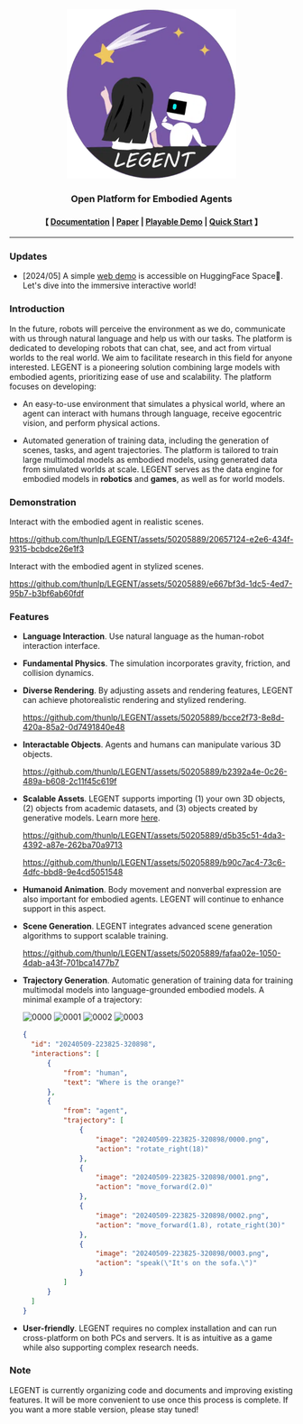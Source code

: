 <div align="center"><img src="misc/LEGENT-logo.webp" alt="LEGENT" width="300" height="300"/></div>
    
<h3 align="center">
    <p>Open Platform for Embodied Agents</p>
</h3>

<h4 align="center">
    <p>
    【
        <!-- <a href="https://github.com/thunlp/LEGENT/blob/main/docs/README.md">Documentation</a> | -->
        <a href="https://docs.legent.ai/">Documentation</a> |
        <a href="https://arxiv.org/pdf/2404.18243">Paper</a> |
        <a href="https://huggingface.co/spaces/LEGENT/LEGENT-basic-demo-Alpha">Playable Demo</a> |
        <a href="https://docs.legent.ai/blog/introduction">Quick Start</a>
    】
    </p>
</h4>

---

### Updates

* [2024/05] A simple [web demo](https://huggingface.co/spaces/LEGENT/LEGENT-basic-demo-Alpha) is accessible on HuggingFace Space🤗.
Let's dive into the immersive interactive world!

### Introduction

In the future, robots will perceive the environment as we do, communicate with us through natural language and help us with our tasks. The platform is dedicated to developing robots that can chat, see, and act from virtual worlds to the real world.
We aim to facilitate research in this field for anyone interested. LEGENT is a pioneering solution combining large models with embodied agents, prioritizing ease of use and scalability. The platform focuses on developing:

* An easy-to-use environment that simulates a physical world, where an agent can interact with humans through language, receive egocentric vision, and perform physical actions.

* Automated generation of training data, including the generation of scenes, tasks, and agent trajectories. The platform is tailored to train large multimodal models as embodied models, using generated data from simulated worlds at scale. LEGENT serves as the data engine for embodied models in **robotics** and **games**, as well as for world models.

### Demonstration

Interact with the embodied agent in realistic scenes.


<https://github.com/thunlp/LEGENT/assets/50205889/20657124-e2e6-434f-9315-bcbdce26e1f3>


Interact with the embodied agent in stylized scenes.


<https://github.com/thunlp/LEGENT/assets/50205889/e667bf3d-1dc5-4ed7-95b7-b3bf6ab60fdf>



### Features

* **Language Interaction**. Use natural language as the human-robot interaction interface.


* **Fundamental Physics**. The simulation incorporates gravity, friction, and collision dynamics.

* **Diverse Rendering**. By adjusting assets and rendering features, LEGENT can achieve photorealistic rendering and stylized rendering.

  <https://github.com/thunlp/LEGENT/assets/50205889/bcce2f73-8e8d-420a-85a2-0d7491840e48>



* **Interactable Objects**. Agents and humans can manipulate various 3D objects.

  <https://github.com/thunlp/LEGENT/assets/50205889/b2392a4e-0c26-489a-b608-2c11f45c619f>
  
* **Scalable Assets**. LEGENT supports importing (1) your own 3D objects, (2) objects from academic datasets, and (3) objects created by generative models. Learn more [here](https://docs.legent.ai/documentation/data/object_assets/).

  <https://github.com/thunlp/LEGENT/assets/50205889/d5b35c51-4da3-4392-a87e-262ba70a9713>

  <https://github.com/thunlp/LEGENT/assets/50205889/b90c7ac4-73c6-4dfc-bbd8-9e4cd5051548>

* **Humanoid Animation**. Body movement and nonverbal expression are also important for embodied agents. LEGENT will continue to enhance support in this aspect.


* **Scene Generation**. LEGENT integrates advanced scene generation algorithms to support scalable training.

  <https://github.com/thunlp/LEGENT/assets/50205889/fafaa02e-1050-4dab-a43f-701bca1477b7>

* **Trajectory Generation**. Automatic generation of training data for training multimodal models into language-grounded embodied models. A minimal example of a trajectory:
  
  <img src="https://github.com/thunlp/LEGENT/assets/50205889/14a58d07-a28b-45c5-b5f8-323d0690d9cc" width="160" height="160" alt="0000">
  <img src="https://github.com/thunlp/LEGENT/assets/50205889/137bacc9-c144-4ab3-a3bf-97ac216ebac1" width="160" height="160" alt="0001">
  <img src="https://github.com/thunlp/LEGENT/assets/50205889/c0dd17d1-1b62-431d-8db3-96b9a90e8f60" width="160" height="160" alt="0002">
  <img src="https://github.com/thunlp/LEGENT/assets/50205889/1a2e20e0-6bd7-4ff4-873f-93e2eef551f5" width="160" height="160" alt="0003">

  ```json
  {
    "id": "20240509-223825-320898",
    "interactions": [
        {
            "from": "human",
            "text": "Where is the orange?"
        },
        {
            "from": "agent",
            "trajectory": [
                {
                    "image": "20240509-223825-320898/0000.png",
                    "action": "rotate_right(18)"
                },
                {
                    "image": "20240509-223825-320898/0001.png",
                    "action": "move_forward(2.0)"
                },
                {
                    "image": "20240509-223825-320898/0002.png",
                    "action": "move_forward(1.8), rotate_right(30)"
                },
                {
                    "image": "20240509-223825-320898/0003.png",
                    "action": "speak(\"It's on the sofa.\")"
                }
            ]
        }
    ]
  }
  ```

* **User-friendly**. LEGENT requires no complex installation and can run cross-platform on both PCs and servers. It is as intuitive as a game while also supporting complex research needs.

### Note

LEGENT is currently organizing code and documents and improving existing features. It will be more convenient to use once this process is complete. If you want a more stable version, please stay tuned!
